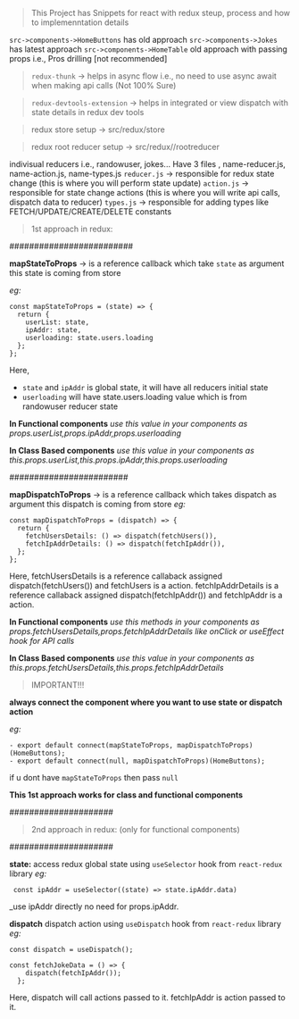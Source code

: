 > This Project has Snippets for react with redux steup, process and how to implemenntation details

`src->components->HomeButtons` has old approach
`src->components->Jokes` has latest approach
`src->components->HomeTable` old approach with passing props i.e., Pros drilling [not recommended]

> `redux-thunk` -> helps in async flow i.e., no need to use async await when making api calls (Not 100% Sure)

> `redux-devtools-extension` -> helps in integrated or view dispatch with state details in redux dev tools

> redux store setup -> src/redux/store

> redux root reducer setup -> src/redux//rootreducer

indivisual reducers i.e., randowuser, jokes...
Have 3 files , name-reducer.js, name-action.js, name-types.js
`reducer.js` -> responsible for redux state change (this is where you will perform state update)
`action.js` -> responsible for state change actions (this is where you will write api calls, dispatch data to reducer)
`types.js` -> responsible for adding types like FETCH/UPDATE/CREATE/DELETE constants

> 1st approach in redux:

#########################

**mapStateToProps** -> is a reference callback which take `state` as argument
this state is coming from store

_eg:_
```
const mapStateToProps = (state) => {
  return {
    userList: state,
    ipAddr: state,
    userloading: state.users.loading
  };
};

```
Here, 
- `state` and `ipAddr` is global state, it will have all reducers initial state
- `userloading` will have state.users.loading value which is from randowuser reducer state

**In Functional components**
_use this value in your components as props.userList,props.ipAddr,props.userloading_

**In Class Based components**
_use this value in your components as this.props.userList,this.props.ipAddr,this.props.userloading_

########################

**mapDispatchToProps** -> is a reference callback which takes dispatch as argument this dispatch is coming from store
_eg:_
```
const mapDispatchToProps = (dispatch) => {
  return {
    fetchUsersDetails: () => dispatch(fetchUsers()),
    fetchIpAddrDetails: () => dispatch(fetchIpAddr()),
  };
};
```
Here,
fetchUsersDetails is a reference callaback assigned dispatch(fetchUsers()) and fetchUsers is a action.
fetchIpAddrDetails is a reference callaback assigned dispatch(fetchIpAddr()) and fetchIpAddr is a action.

**In Functional components**
_use this methods in your components as props.fetchUsersDetails,props.fetchIpAddrDetails like onClick or useEffect hook for API calls_

**In Class Based components**
_use this value in your components as this.props.fetchUsersDetails,this.props.fetchIpAddrDetails_

> IMPORTANT!!!

**always connect the component where you want to use state or dispatch action**

_eg:_
```
- export default connect(mapStateToProps, mapDispatchToProps)(HomeButtons);
- export default connect(null, mapDispatchToProps)(HomeButtons);
```
if u dont have `mapStateToProps` then pass `null`

**This 1st approach works for class and functional components**

#####################

> 2nd approach in redux: (only for functional components)

#####################

**state:**
access redux global state using  `useSelector` hook from `react-redux` library
_eg:_
```
 const ipAddr = useSelector((state) => state.ipAddr.data)
```
_use ipAddr directly no need for props.ipAddr.

**dispatch**
dispatch action using `useDispatch` hook from `react-redux` library
_eg:_
```
const dispatch = useDispatch();

const fetchJokeData = () => {
    dispatch(fetchIpAddr());
  };

```
Here,
dispatch will call actions passed to it.
fetchIpAddr is action passed to it.

